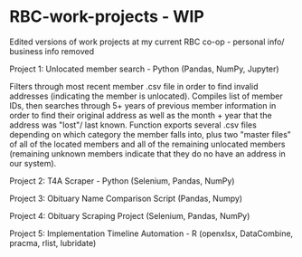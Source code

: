 # RBC-work-projects - WIP
Edited versions of work projects at my current RBC co-op - personal info/ business info removed


Project 1: Unlocated member search - Python (Pandas, NumPy, Jupyter)

Filters through most recent member .csv file in order to find invalid addresses (indicating the member is unlocated). Compiles list of member IDs, then searches through 5+ years of previous member information in order to find their original address as well as the month + year that the address was "lost"/ last known. Function exports several .csv files depending on which category the member falls into, plus two "master files" of all of the located members and all of the remaining unlocated members (remaining unknown members indicate that they do no have an address in our system).

Project 2: T4A Scraper - Python (Selenium, Pandas, NumPy)

Project 3: Obituary Name Comparison Script (Pandas, Numpy)

Project 4: Obituary Scraping Project (Selenium, Pandas, NumPy)

Project 5: Implementation Timeline Automation - R (openxlsx, DataCombine, pracma, rlist, lubridate)






